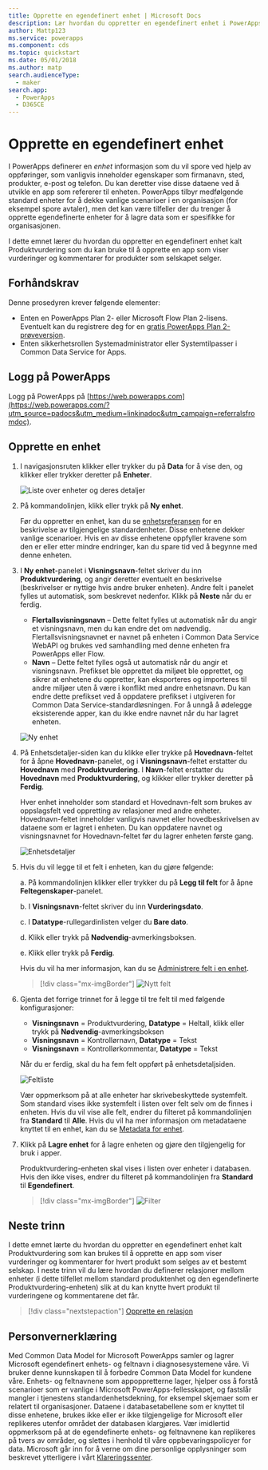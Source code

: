 ```yaml
---
title: Opprette en egendefinert enhet | Microsoft Docs
description: Lær hvordan du oppretter en egendefinert enhet i PowerApps.
author: Mattp123
ms.service: powerapps
ms.component: cds
ms.topic: quickstart
ms.date: 05/01/2018
ms.author: matp
search.audienceType:
  - maker
search.app:
  - PowerApps
  - D365CE
---
```


# <a name="create-a-custom-entity"></a>Opprette en egendefinert enhet
I PowerApps definerer en *enhet* informasjon som du vil spore ved hjelp av oppføringer, som vanligvis inneholder egenskaper som firmanavn, sted, produkter, e-post og telefon. Du kan deretter vise disse dataene ved å utvikle en app som refererer til enheten. PowerApps tilbyr medfølgende standard enheter for å dekke vanlige scenarioer i en organisasjon (for eksempel spore avtaler), men det kan være tilfeller der du trenger å opprette egendefinerte enheter for å lagre data som er spesifikke for organisasjonen.

I dette emnet lærer du hvordan du oppretter en egendefinert enhet kalt Produktvurdering som du kan bruke til å opprette en app som viser vurderinger og kommentarer for produkter som selskapet selger.

## <a name="prerequisites"></a>Forhåndskrav
Denne prosedyren krever følgende elementer:
* Enten en PowerApps Plan 2- eller Microsoft Flow Plan 2-lisens. Eventuelt kan du registrere deg for en [gratis PowerApps Plan 2-prøveversjon](https://web.powerapps.com/signup?redirect=marketing&email=).
* Enten sikkerhetsrollen Systemadministrator eller Systemtilpasser i Common Data Service for Apps.

## <a name="sign-in-to-powerapps"></a>Logg på PowerApps
Logg på PowerApps på [https://web.powerapps.com](https://web.powerapps.com/?utm_source=padocs&utm_medium=linkinadoc&utm_campaign=referralsfromdoc).

## <a name="create-an-entity"></a>Opprette en enhet
1. I navigasjonsruten klikker eller trykker du på **Data** for å vise den, og klikker eller trykker deretter på **Enheter**.

    ![Liste over enheter og deres detaljer](./media/data-platform-cds-create-entity/entitylist.png "Enhetsliste")

2. På kommandolinjen, klikk eller trykk på **Ny enhet**.

    Før du oppretter en enhet, kan du se [enhetsreferansen](../../developer/common-data-service/reference/about-entity-reference.md) for en beskrivelse av tilgjengelige standardenheter. Disse enhetene dekker vanlige scenarioer. Hvis en av disse enhetene oppfyller kravene som den er eller etter mindre endringer, kan du spare tid ved å begynne med denne enheten. 

3. I **Ny enhet**-panelet i **Visningsnavn**-feltet skriver du inn **Produktvurdering**, og angir deretter eventuelt en beskrivelse (beskrivelser er nyttige hvis andre bruker enheten). Andre felt i panelet fylles ut automatisk, som beskrevet nedenfor. Klikk på **Neste** når du er ferdig.

    * **Flertallsvisningsnavn** – Dette feltet fylles ut automatisk når du angir et visningsnavn, men du kan endre det om nødvendig. Flertallsvisningsnavnet er navnet på enheten i Common Data Service WebAPI og brukes ved samhandling med denne enheten fra PowerApps eller Flow.
    * **Navn** – Dette feltet fylles også ut automatisk når du angir et visningsnavn. Prefikset ble opprettet da miljøet ble opprettet, og sikrer at enhetene du oppretter, kan eksporteres og importeres til andre miljøer uten å være i konflikt med andre enhetsnavn. Du kan endre dette prefikset ved å oppdatere prefikset i utgiveren for Common Data Service-standardløsningen. For å unngå å ødelegge eksisterende apper, kan du ikke endre navnet når du har lagret enheten.
     
    ![Ny enhet](./media/data-platform-cds-create-entity/newentitypanel.png "Ny enhet-panelet")

4. På Enhetsdetaljer-siden kan du klikke eller trykke på **Hovednavn**-feltet for å åpne **Hovednavn**-panelet, og i **Visningsnavn**-feltet erstatter du **Hovednavn** med **Produktvurdering**. I **Navn**-feltet erstatter du **Hovednavn** med **Produktvurdering**, og klikker eller trykker deretter på **Ferdig**.
 
    Hver enhet inneholder som standard et Hovednavn-felt som brukes av oppslagsfelt ved oppretting av relasjoner med andre enheter. Hovednavn-feltet inneholder vanligvis navnet eller hovedbeskrivelsen av dataene som er lagret i enheten. Du kan oppdatere navnet og visningsnavnet for Hovednavn-feltet før du lagrer enheten første gang.

    ![Enhetsdetaljer](./media/data-platform-cds-create-entity/newentitydetails.png "Detaljer om ny enhet")

5. Hvis du vil legge til et felt i enheten, kan du gjøre følgende:
 
    a. På kommandolinjen klikker eller trykker du på **Legg til felt** for å åpne **Feltegenskaper**-panelet.

    b. I **Visningsnavn**-feltet skriver du inn **Vurderingsdato**.

    c. I **Datatype**-rullegardinlisten velger du **Bare dato**.

    d. Klikk eller trykk på **Nødvendig**-avmerkingsboksen.
    
    e. Klikk eller trykk på **Ferdig**.
     
    Hvis du vil ha mer informasjon, kan du se [Administrere felt i en enhet](data-platform-manage-fields.md).

    > [!div class="mx-imgBorder"] 
    > ![Nytt felt](./media/data-platform-cds-create-entity/newfieldpanel-2.png "Panelet for nytt felt")

6. Gjenta det forrige trinnet for å legge til tre felt til med følgende konfigurasjoner:
    * **Visningsnavn** = Produktvurdering, **Datatype** = Heltall, klikk eller trykk på **Nødvendig**-avmerkingsboksen
    * **Visningsnavn** = Kontrollørnavn, **Datatype** = Tekst
    * **Visningsnavn** = Kontrollørkommentar, **Datatype** = Tekst

    Når du er ferdig, skal du ha fem felt oppført på enhetsdetaljsiden.

    ![Feltliste](./media/data-platform-cds-create-entity/addedfields.png "Liste med felt")

    Vær oppmerksom på at alle enheter har skrivebeskyttede systemfelt. Som standard vises ikke systemfelt i listen over felt selv om de finnes i enheten. Hvis du vil vise alle felt, endrer du filteret på kommandolinjen fra **Standard** til **Alle**. Hvis du vil ha mer informasjon om metadataene knyttet til en enhet, kan du se [Metadata for enhet](../../developer/common-data-service/entity-metadata.md).

7. Klikk på **Lagre enhet** for å lagre enheten og gjøre den tilgjengelig for bruk i apper.

    Produktvurdering-enheten skal vises i listen over enheter i databasen. Hvis den ikke vises, endrer du filteret på kommandolinjen fra **Standard** til **Egendefinert**.

    > [!div class="mx-imgBorder"] 
    > ![Filter](./media/data-platform-cds-create-entity/filter.png "Filtervalg")

## <a name="next-steps"></a>Neste trinn
I dette emnet lærte du hvordan du oppretter en egendefinert enhet kalt Produktvurdering som kan brukes til å opprette en app som viser vurderinger og kommentarer for hvert produkt som selges av et bestemt selskap. I neste trinn vil du lære hvordan du definerer relasjoner mellom enheter (i dette tilfellet mellom standard produktenhet og den egendefinerte Produktvurdering-enheten) slik at du kan knytte hvert produkt til vurderingene og kommentarene det får.

> [!div class="nextstepaction"]
> [Opprette en relasjon](data-platform-entity-lookup.md)

## <a name="privacy-notice"></a>Personvernerklæring
Med Common Data Model for Microsoft PowerApps samler og lagrer Microsoft egendefinert enhets- og feltnavn i diagnosesystemene våre. Vi bruker denne kunnskapen til å forbedre Common Data Model for kundene våre. Enhets- og feltnavnene som appoppretterne lager, hjelper oss å forstå scenarioer som er vanlige i Microsoft PowerApps-fellesskapet, og fastslår mangler i tjenestens standardenhetsdekning, for eksempel skjemaer som er relatert til organisasjoner. Dataene i databasetabellene som er knyttet til disse enhetene, brukes ikke eller er ikke tilgjengelige for Microsoft eller replikeres utenfor området der databasen klargjøres. Vær imidlertid oppmerksom på at de egendefinerte enhets- og feltnavnene kan replikeres på tvers av områder, og slettes i henhold til våre oppbevaringspolicyer for data. Microsoft går inn for å verne om dine personlige opplysninger som beskrevet ytterligere i vårt [Klareringssenter](https://www.microsoft.com/trustcenter/Privacy/default.aspx).
